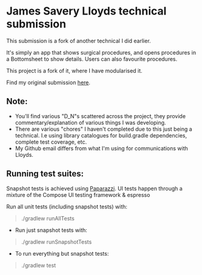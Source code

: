 # James Savery Lloyds technical submission

This submission is a fork of another technical I did earlier. 

It's simply an app that shows surgical procedures, and opens procedures in a Bottomsheet to show details. Users can also favourite procedures. 

This project is a fork of it, where I have modularised it.

Find my original submission [here](https://github.com/jamessavery/james-code-challenge).

## Note:
- You'll find various "D_N"s scattered across the project, they provide commentary/explanation of various things I was developing.
- There are various "chores" I haven't completed due to this just being a technical. I.e using library catalogues for build.gradle dependencies, complete test coverage, etc.
- My Github email differs from what I'm using for communications with Lloyds.

## Running test suites:
Snapshot tests is achieved using [Paparazzi](https://github.com/cashapp/paparazzi).
UI tests happen through a mixture of the Compose UI testing framework & espresso 

Run all unit tests (including snapshot tests) with:
> ./gradlew runAllTests
- Run just snapshot tests with:
> ./gradlew runSnapshotTests
- To run everything but snapshot tests:
> ./gradlew test
